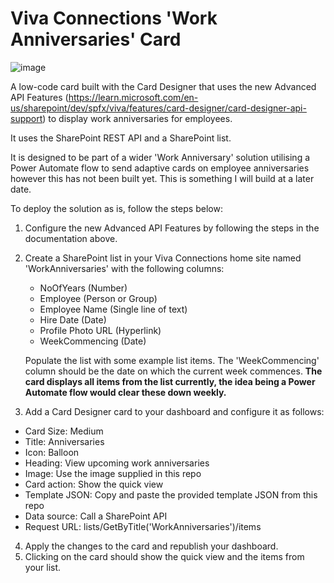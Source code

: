 # Viva Connections 'Work Anniversaries' Card

![image](https://github.com/alexc-MSFT/viva-connections-workanniversaries-card/assets/12395485/9b0d3e60-b006-4a7a-99e5-e464dd3d66de)

A low-code card built with the Card Designer that uses the new Advanced API Features (https://learn.microsoft.com/en-us/sharepoint/dev/spfx/viva/features/card-designer/card-designer-api-support) to display work anniversaries for employees.

It uses the SharePoint REST API and a SharePoint list.

It is designed to be part of a wider 'Work Anniversary' solution utilising a Power Automate flow to send adaptive cards on employee anniversaries however this has not been built yet. This is something I will build at a later date.

To deploy the solution as is, follow the steps below:

1. Configure the new Advanced API Features by following the steps in the documentation above.
2. Create a SharePoint list in your Viva Connections home site named 'WorkAnniversaries' with the following columns:

   - NoOfYears (Number)
   - Employee (Person or Group)
   - Employee Name (Single line of text)
   - Hire Date (Date)
   - Profile Photo URL (Hyperlink)
   - WeekCommencing (Date)

   Populate the list with some example list items. The 'WeekCommencing' column should be the date on which the current week commences. **The card displays all items from the list currently, the idea being a Power Automate flow would clear these down weekly.**

3. Add a Card Designer card to your dashboard and configure it as follows:

- Card Size: Medium
- Title: Anniversaries
- Icon: Balloon
- Heading: View upcoming work anniversaries
- Image: Use the image supplied in this repo
- Card action: Show the quick view
- Template JSON: Copy and paste the provided template JSON from this repo
- Data source: Call a SharePoint API
- Request URL: lists/GetByTitle('WorkAnniversaries')/items

4. Apply the changes to the card and republish your dashboard.
5. Clicking on the card should show the quick view and the items from your list.
